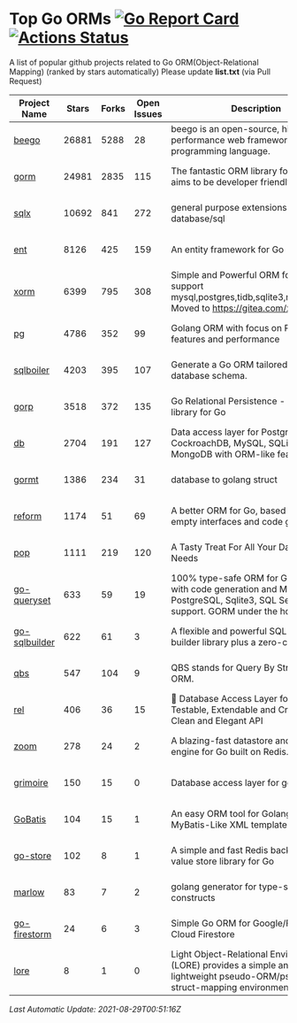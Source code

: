 # Top Go ORMs [![Go Report Card](https://goreportcard.com/badge/github.com/d-tsuji/awesome-go-orms)](https://goreportcard.com/report/github.com/d-tsuji/awesome-go-orms) [![Actions Status](https://github.com/d-tsuji/awesome-go-orms/workflows/CI/badge.svg)](https://github.com/d-tsuji/awesome-go-orms/actions)
A list of popular github projects related to Go ORM(Object-Relational Mapping) (ranked by stars automatically)
Please update **list.txt** (via Pull Request)

| Project Name | Stars | Forks | Open Issues | Description | Last Update |
| ------------ | ----- | ----- | ----------- | ----------- | ----------- |
| [beego](https://github.com/beego/beego) | 26881 | 5288 | 28 | beego is an open-source, high-performance web framework for the Go programming language. | 2021-08-28 08:39:55 |
| [gorm](https://github.com/go-gorm/gorm) | 24981 | 2835 | 115 | The fantastic ORM library for Golang, aims to be developer friendly | 2021-08-28 22:15:02 |
| [sqlx](https://github.com/jmoiron/sqlx) | 10692 | 841 | 272 | general purpose extensions to golang's database/sql | 2021-08-28 20:55:08 |
| [ent](https://github.com/ent/ent) | 8126 | 425 | 159 | An entity framework for Go | 2021-08-28 18:20:17 |
| [xorm](https://github.com/go-xorm/xorm) | 6399 | 795 | 308 | Simple and Powerful ORM for Go, support mysql,postgres,tidb,sqlite3,mssql,oracle, Moved to https://gitea.com/xorm/xorm | 2021-08-28 18:05:44 |
| [pg](https://github.com/go-pg/pg) | 4786 | 352 | 99 | Golang ORM with focus on PostgreSQL features and performance | 2021-08-28 18:30:23 |
| [sqlboiler](https://github.com/volatiletech/sqlboiler) | 4203 | 395 | 107 | Generate a Go ORM tailored to your database schema. | 2021-08-28 19:41:58 |
| [gorp](https://github.com/go-gorp/gorp) | 3518 | 372 | 135 | Go Relational Persistence - an ORM-ish library for Go | 2021-08-28 02:50:43 |
| [db](https://github.com/upper/db) | 2704 | 191 | 127 | Data access layer for PostgreSQL, CockroachDB, MySQL, SQLite and MongoDB with ORM-like features. | 2021-08-28 16:16:51 |
| [gormt](https://github.com/xxjwxc/gormt) | 1386 | 234 | 31 | database to golang struct | 2021-08-28 09:43:07 |
| [reform](https://github.com/go-reform/reform) | 1174 | 51 | 69 | A better ORM for Go, based on non-empty interfaces and code generation. | 2021-08-27 09:52:10 |
| [pop](https://github.com/gobuffalo/pop) | 1111 | 219 | 120 | A Tasty Treat For All Your Database Needs | 2021-08-28 16:23:30 |
| [go-queryset](https://github.com/jirfag/go-queryset) | 633 | 59 | 19 | 100% type-safe ORM for Go (Golang) with code generation and MySQL, PostgreSQL, Sqlite3, SQL Server support. GORM under the hood. | 2021-08-27 07:18:50 |
| [go-sqlbuilder](https://github.com/huandu/go-sqlbuilder) | 622 | 61 | 3 | A flexible and powerful SQL string builder library plus a zero-config ORM. | 2021-08-24 01:14:14 |
| [qbs](https://github.com/coocood/qbs) | 547 | 104 | 9 | QBS stands for Query By Struct. A Go ORM. | 2021-08-23 06:42:23 |
| [rel](https://github.com/go-rel/rel) | 406 | 36 | 15 | :gem: Database Access Layer for Golang - Testable, Extendable and Crafted Into a Clean and Elegant API | 2021-08-25 15:15:44 |
| [zoom](https://github.com/albrow/zoom) | 278 | 24 | 2 | A blazing-fast datastore and querying engine for Go built on Redis. | 2021-07-19 07:28:29 |
| [grimoire](https://github.com/Fs02/grimoire) | 150 | 15 | 0 | Database access layer for golang | 2021-08-22 07:06:58 |
| [GoBatis](https://github.com/runner-mei/GoBatis) | 104 | 15 | 1 | An easy ORM tool for Golang, support MyBatis-Like XML template SQL | 2021-05-26 08:51:56 |
| [go-store](https://github.com/gosuri/go-store) | 102 | 8 | 1 | A simple and fast Redis backed key-value store library for Go | 2021-06-05 22:34:23 |
| [marlow](https://github.com/dadleyy/marlow) | 83 | 7 | 2 | golang generator for type-safe sql api constructs | 2021-02-04 04:52:23 |
| [go-firestorm](https://github.com/jschoedt/go-firestorm) | 24 | 6 | 3 | Simple Go ORM for Google/Firebase Cloud Firestore | 2021-08-17 10:39:57 |
| [lore](https://github.com/abrahambotros/lore) | 8 | 1 | 0 | Light Object-Relational Environment (LORE) provides a simple and lightweight pseudo-ORM/pseudo-struct-mapping environment for Go | 2021-08-07 04:49:01 |

*Last Automatic Update: 2021-08-29T00:51:16Z*